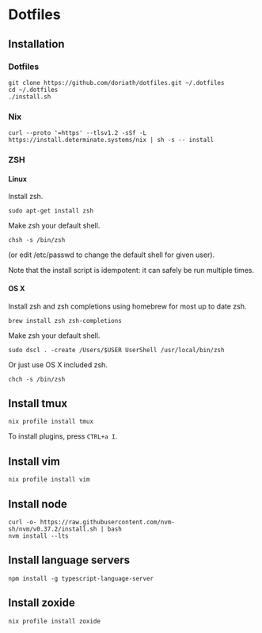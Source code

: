 # Dotfiles

## Installation

### Dotfiles

```
git clone https://github.com/doriath/dotfiles.git ~/.dotfiles
cd ~/.dotfiles
./install.sh
```

### Nix

```
curl --proto '=https' --tlsv1.2 -sSf -L https://install.determinate.systems/nix | sh -s -- install
```

### ZSH

#### Linux

Install zsh.

```
sudo apt-get install zsh
```

Make zsh your default shell.

```
chsh -s /bin/zsh
```

(or edit /etc/passwd to change the default shell for given user).


Note that the install script is idempotent: it can safely be run multiple
times.

#### OS X

Install zsh and zsh completions using homebrew for most up to date zsh.

```
brew install zsh zsh-completions
```

Make zsh your default shell.

```
sudo dscl . -create /Users/$USER UserShell /usr/local/bin/zsh
```

Or just use OS X included zsh.

```
chch -s /bin/zsh
```


## Install tmux

```
nix profile install tmux
```

To install plugins, press `CTRL+a I`.

## Install vim

```
nix profile install vim
```

## Install node

```
curl -o- https://raw.githubusercontent.com/nvm-sh/nvm/v0.37.2/install.sh | bash
nvm install --lts
```

## Install language servers

```
npm install -g typescript-language-server
```

## Install zoxide

```
nix profile install zoxide
```
